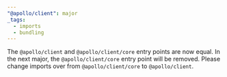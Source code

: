 ```yaml
---
"@apollo/client": major
_tags:
  - imports
  - bundling
---
```


The `@apollo/client` and `@apollo/client/core` entry points are now equal.
In the next major, the `@apollo/client/core` entry point will be removed.
Please change imports over from `@apollo/client/core` to `@apollo/client`.
